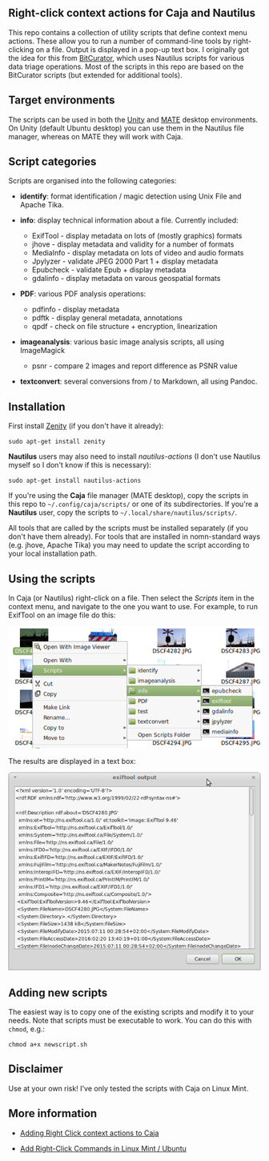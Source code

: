 ## Right-click context actions for Caja and Nautilus

This repo contains a collection of utility scripts that define context menu actions. These allow you to run a number of command-line tools by right-clicking on a file. Output is displayed in a pop-up text box. I originally got the idea for this from [BitCurator](http://wiki.bitcurator.net/index.php?title=Using_Nautilus_for_Data_Triage), which uses Nautilus scripts for various data triage operations. Most of the scripts in this repo are based on the BitCurator scripts (but extended for additional tools).

## Target environments

The scripts can be used in both the [Unity](https://unity.ubuntu.com/) and [MATE](http://mate-desktop.com/) desktop environments. On Unity (default Ubuntu desktop) you can use them in the Nautilus file manager, whereas on MATE they will work with Caja. 

## Script categories

Scripts are organised into the following categories:

* **identify**: format identification / magic detection using Unix File and Apache Tika.

* **info**: display technical information about a file. Currently included:
    * ExifTool - display metadata on lots of (mostly graphics) formats
    * jhove - display metadata and validity for a number of formats
    * MediaInfo - display metadata on lots of video and audio formats
    * Jpylyzer - validate JPEG 2000 Part 1 + display metadata
    * Epubcheck - validate Epub + display metadata
    * gdalinfo - display metadata on varous geospatial formats

* **PDF**: various PDF analysis operations:
    * pdfinfo - display metadata
    * pdftk - display general metadata, annotations
    * qpdf - check on file structure + encryption, linearization

* **imageanalysis**: various basic image analysis scripts, all using ImageMagick
    * psnr - compare 2 images and report difference as PSNR value

* **textconvert**: several conversions from / to Markdown, all using Pandoc.

## Installation

First install [Zenity](https://wiki.gnome.org/action/show/Projects/Zenity) (if you don't have it already):

    sudo apt-get install zenity

**Nautilus** users may also need to install *nautilus-actions* (I don't use Nautilus myself so I don't know if this is necessary):

    sudo apt-get install nautilus-actions
 
If you're using the **Caja** file manager (MATE desktop), copy the scripts in this repo to `~/.config/caja/scripts/` or one of its subdirectories. If you're a **Nautilus** user, copy the scripts to `~/.local/share/nautilus/scripts/`.

All tools that are called by the scripts must be installed separately (if you don't have them already). For tools that are installed in nomn-standard ways (e.g. jhove, Apache Tika) you may need to update the script according to your local installation path. 

## Using the scripts

In Caja (or Nautilus) right-click on a file. Then select the *Scripts* item in the context menu, and navigate to the one you want to use. For example, to run ExifTool on an image file do this:

![](./caja-context-example1.png)

The results are displayed in a text box:

![](./exif-output.png)

## Adding new scripts

The easiest way is to copy one of the existing scripts and modify it to your needs. Note that scripts must be executable to work. You can do this with `chmod`, e.g.:

    chmod a+x newscript.sh

## Disclaimer

Use at your own risk! I've only tested the scripts with Caja on Linux Mint.

## More information

* [Adding Right Click context actions to Caja](http://www.ethanjoachimeldridge.info/tech-blog/caja-exifstrip-context-action)

* [Add Right-Click Commands in Linux Mint / Ubuntu](http://www.pcsteps.com/4434-add-right-click-commands-linux-mint-ubuntu/)
 